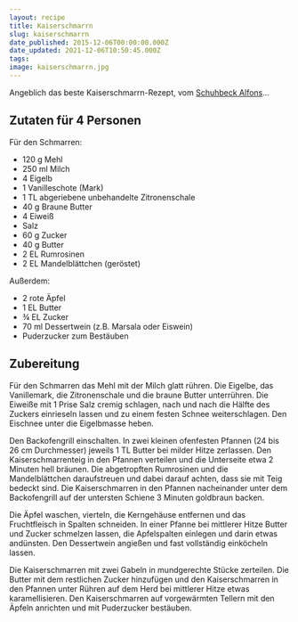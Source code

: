 ```yaml
---
layout: recipe
title: Kaiserschmarrn
slug: kaiserschmarrn
date_published: 2015-12-06T00:00:00.000Z
date_updated: 2021-12-06T10:50:45.000Z
tags: 
image: kaiserschmarrn.jpg
---
```


Angeblich das beste Kaiserschmarrn-Rezept, vom [Schuhbeck Alfons](https://kochclub.schuhbeck.de/karamellisierter-kaiserschmarren-mit-rosinen-und-mandeln/)...

## Zutaten für 4 Personen

Für den Schmarren:

- 120 g Mehl
- 250 ml Milch
- 4 Eigelb
- 1 Vanilleschote (Mark)
- 1 TL abgeriebene unbehandelte Zitronenschale
- 40 g Braune Butter
- 4 Eiweiß
- Salz
- 60 g Zucker
- 40 g Butter
- 2 EL Rumrosinen
- 2 EL Mandelblättchen (geröstet)

Außerdem:

- 2 rote Äpfel
- 1 EL Butter
- ¾ EL Zucker
- 70 ml Dessertwein (z.B. Marsala oder Eiswein)
- Puderzucker zum Bestäuben

## Zubereitung

Für den Schmarren das Mehl mit der Milch glatt rühren. Die Eigelbe, das Vanillemark, die Zitronenschale und die braune Butter unterrühren. Die Eiweiße mit 1 Prise Salz cremig schlagen, nach und nach die Hälfte des Zuckers einrieseln lassen und zu einem festen Schnee weiterschlagen. Den Eischnee unter die Eigelbmasse heben.

Den Backofengrill einschalten. In zwei kleinen ofenfesten Pfannen (24 bis 26 cm Durchmesser) jeweils 1 TL Butter bei milder Hitze zerlassen. Den Kaiserschmarrenteig in den Pfannen verteilen und die Unterseite etwa 2 Minuten hell bräunen. Die abgetropften Rumrosinen und die Mandelblättchen daraufstreuen und dabei darauf achten, dass sie mit Teig bedeckt sind. Die Kaiserschmarren in den Pfannen nacheinander unter dem Backofengrill auf der untersten Schiene 3 Minuten goldbraun backen.

Die Äpfel waschen, vierteln, die Kerngehäuse entfernen und das Fruchtfleisch in Spalten schneiden. In einer Pfanne bei mittlerer Hitze Butter und Zucker schmelzen lassen, die Apfelspalten einlegen und darin etwas andünsten. Den Dessertwein angießen und fast vollständig einköcheln lassen.

Die Kaiserschmarren mit zwei Gabeln in mundgerechte Stücke zerteilen. Die Butter mit dem restlichen Zucker hinzufügen und den Kaiserschmarren in den Pfannen unter Rühren auf dem Herd bei mittlerer Hitze etwas karamellisieren. Den Kaiserschmarren auf vorgewärmten Tellern mit den Äpfeln anrichten und mit Puderzucker bestäuben.
